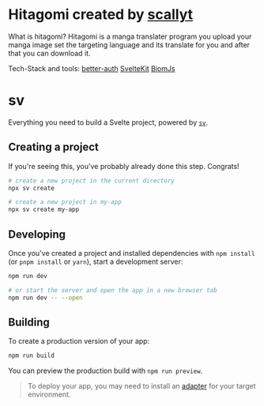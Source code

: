 # Hitagomi created by [scallyt](https://github.com/scallyt)

What is hitagomi?
    Hitagomi is a manga translater program you upload your manga image set the targeting language and its translate for you and after that you can download it.
    
Tech-Stack and tools:
    [better-auth](https://www.better-auth.com/)
    [SvelteKit]()
    [BiomJs](https://biomejs.dev/)


# sv

Everything you need to build a Svelte project, powered by [`sv`](https://github.com/sveltejs/cli).

## Creating a project

If you're seeing this, you've probably already done this step. Congrats!

```bash
# create a new project in the current directory
npx sv create

# create a new project in my-app
npx sv create my-app
```

## Developing

Once you've created a project and installed dependencies with `npm install` (or `pnpm install` or `yarn`), start a development server:

```bash
npm run dev

# or start the server and open the app in a new browser tab
npm run dev -- --open
```

## Building

To create a production version of your app:

```bash
npm run build
```

You can preview the production build with `npm run preview`.

> To deploy your app, you may need to install an [adapter](https://svelte.dev/docs/kit/adapters) for your target environment.
